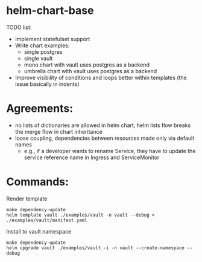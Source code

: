 # helm-chart-base

TODO list:
- Implement statefulset support
- Write chart examples:
  - single postgres
  - single vault
  - mono chart with vault uses postgres as a backend
  - umbrella chart with vault uses postgres as a backend
- Improve visibility of conditions and loops better within templates (the issue basically in indents)


# Agreements:
 - no lists of dictionaries are allowed in helm chart, helm lists flow breaks the merge flow in chart inheritance
 - loose coupling, dependencies between resources made only via default names
   - e.g., if a developer wants to rename Service, they have to update the service reference name in Ingress and ServiceMonitor


# Commands:

Render template
```shell
make dependency-update
helm template vault ./examples/vault -n vault --debug > ./examples/vault/manifest.yaml
```

Install to vault namespace
```shell
make dependency-update
helm upgrade vault ./examples/vault -i -n vault --create-namespace --debug
```